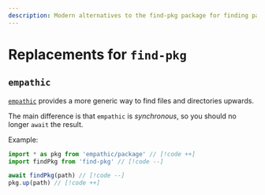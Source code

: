 ```yaml
---
description: Modern alternatives to the find-pkg package for finding package.json files
---
```


# Replacements for `find-pkg`

## `empathic`

[`empathic`](https://github.com/lukeed/empathic) provides a more generic way to find files and directories upwards.

The main difference is that `empathic` is _synchronous_, so you should no longer `await` the result.

Example:

```ts
import * as pkg from 'empathic/package' // [!code ++]
import findPkg from 'find-pkg' // [!code --]

await findPkg(path) // [!code --]
pkg.up(path) // [!code ++]
```
